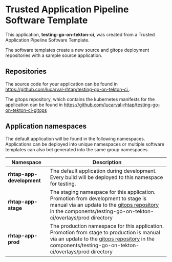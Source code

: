 # Trusted Application Pipeline Software Template

This application, **testing-go-on-tekton-ci**, was created from a Trusted Application Pipeline Software Template.

The software templates create a new source and gitops deployment repositories with a sample source application. 

## Repositories

The source code for your application can be found in [https://github.com/lucarval-rhtap/testing-go-on-tekton-ci ](https://github.com/lucarval-rhtap/testing-go-on-tekton-ci ).
 
The gitops repository, which contains the kubernetes manifests for the application can be found in 
[https://github.com/lucarval-rhtap/testing-go-on-tekton-ci-gitops ](https://github.com/lucarval-rhtap/testing-go-on-tekton-ci-gitops ) 

## Application namespaces 

The default application will be found in the following namespaces. Applications can be deployed into unique namespaces or multiple software templates can also bet generated into the same group namespaces.  

|  Namespace   |  Description   |  
| -------- | -------- |   
| **rhtap-app-development** | The default application during development. Every build will be deployed to this namespace for testing. | 
| **rhtap-app-stage** | The staging namespace for this application. Promotion from development to stage is manual via an update to the [gitops repository](https://github.com/lucarval-rhtap/testing-go-on-tekton-ci-gitops ) in the components/testing-go-on-tekton-ci/overlays/prod directory |  
| **rhtap-app-prod** | The production namespace for this application. Promotion from stage to production is manual via an update to the [gitops repository](https://github.com/lucarval-rhtap/testing-go-on-tekton-ci-gitops ) in the components/testing-go-on-tekton-ci/overlays/prod directory | 
